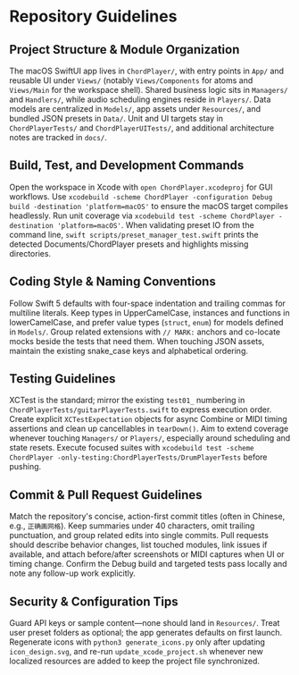 # Repository Guidelines

## Project Structure & Module Organization
The macOS SwiftUI app lives in `ChordPlayer/`, with entry points in `App/` and reusable UI under `Views/` (notably `Views/Components` for atoms and `Views/Main` for the workspace shell). Shared business logic sits in `Managers/` and `Handlers/`, while audio scheduling engines reside in `Players/`. Data models are centralized in `Models/`, app assets under `Resources/`, and bundled JSON presets in `Data/`. Unit and UI targets stay in `ChordPlayerTests/` and `ChordPlayerUITests/`, and additional architecture notes are tracked in `docs/`.

## Build, Test, and Development Commands
Open the workspace in Xcode with `open ChordPlayer.xcodeproj` for GUI workflows. Use `xcodebuild -scheme ChordPlayer -configuration Debug build -destination 'platform=macOS'` to ensure the macOS target compiles headlessly. Run unit coverage via `xcodebuild test -scheme ChordPlayer -destination 'platform=macOS'`. When validating preset IO from the command line, `swift scripts/preset_manager_test.swift` prints the detected Documents/ChordPlayer presets and highlights missing directories.

## Coding Style & Naming Conventions
Follow Swift 5 defaults with four-space indentation and trailing commas for multiline literals. Keep types in UpperCamelCase, instances and functions in lowerCamelCase, and prefer value types (`struct`, `enum`) for models defined in `Models/`. Group related extensions with `// MARK:` anchors and co-locate mocks beside the tests that need them. When touching JSON assets, maintain the existing snake_case keys and alphabetical ordering.

## Testing Guidelines
XCTest is the standard; mirror the existing `test01_` numbering in `ChordPlayerTests/guitarPlayerTests.swift` to express execution order. Create explicit `XCTestExpectation` objects for async Combine or MIDI timing assertions and clean up cancellables in `tearDown()`. Aim to extend coverage whenever touching `Managers/` or `Players/`, especially around scheduling and state resets. Execute focused suites with `xcodebuild test -scheme ChordPlayer -only-testing:ChordPlayerTests/DrumPlayerTests` before pushing.

## Commit & Pull Request Guidelines
Match the repository's concise, action-first commit titles (often in Chinese, e.g., `正确画网格`). Keep summaries under 40 characters, omit trailing punctuation, and group related edits into single commits. Pull requests should describe behavior changes, list touched modules, link issues if available, and attach before/after screenshots or MIDI captures when UI or timing change. Confirm the Debug build and targeted tests pass locally and note any follow-up work explicitly.

## Security & Configuration Tips
Guard API keys or sample content—none should land in `Resources/`. Treat user preset folders as optional; the app generates defaults on first launch. Regenerate icons with `python3 generate_icons.py` only after updating `icon_design.svg`, and re-run `update_xcode_project.sh` whenever new localized resources are added to keep the project file synchronized.

